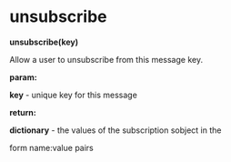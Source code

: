 # unsubscribe

**unsubscribe(key)**

Allow a user to unsubscribe from this message key.

**param:**

**key** - unique key for this message

**return:**

**dictionary** - the values of the subscription sobject in the

form name:value pairs
